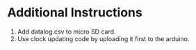 # Additional Instructions
1. Add datalog.csv to micro SD card.
2. Use clock updating code by uploading it first to the arduino.
